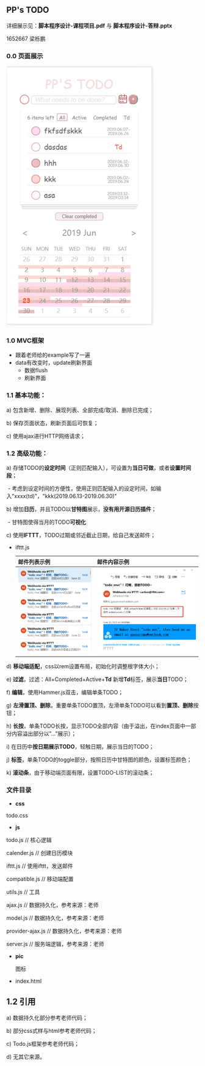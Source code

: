 ##  PP's TODO

详细展示见：**脚本程序设计-课程项目.pdf** 与 **脚本程序设计-答辩.pptx**

1652667 梁栎鹏

### 0.0 页面展示

![](<https://raw.githubusercontent.com/GaoChongwen/web_final_project/master/pic/cover.png>)

### 1.0 MVC框架

- 跟着老师给的example写了一遍
- data有改变时，update刷新界面
  - 数据flush
  - 刷新界面

### 1.1 基本功能：

a)     包含新增、删除、展现列表、全部完成/取消、删除已完成；

b)     保存页⾯状态，刷新页⾯后可恢复；

c)      使⽤ajax进⾏HTTP⽹络请求；

### 1.2 高级功能：

a)      存储TODO的**设定时间**（正则匹配输入），可设置为**当日可做**，或者**设置时间段**；

​	- 考虑到设定时间的方便性，使用正则匹配输入的设定时间，如输入"xxxx(td)"，"kkk(2019.06.13-2019.06.30)"

b)      增加**日历**，并且TODO以**甘特图**展示，**没有用开源日历插件**；

​	- 甘特图使得当月的TODO**可视化**

c)      使用**IFTTT**，TODO过期或邻近截止日期，给自己发送邮件；

 - ifttt.js

   | 邮件列表示例                                                 | 邮件内容示例                                                 |
   | ------------------------------------------------------------ | ------------------------------------------------------------ |
   | ![](https://github.com/GaoChongwen/web_final_project/blob/master/pic/ifttt.png?raw=true) | ![](https://github.com/GaoChongwen/web_final_project/blob/master/pic/ifttt0.png?raw=true) |

d)      **移动端适配**，css以rem设置布局，初始化时调整根字体大小；

e)      **过滤**，过滤：All+Completed+Active+**Td** 新增**Td**标签，展示**当日**TODO；

f)       **编辑**，使⽤Hammer.js双击，编辑单条TODO；

g)      **左滑置顶、删除**，重要单条TODO置顶，左滑单条TODO可以看到**置顶、删除**按钮；

h)      **长按**，单条TODO长按，显示TODO全部内容（由于溢出，在index页面中一部分内容溢出部分以”…”展示）；

i)       在日历中**按日期展示TODO**，轻触日期，展示当日的TODO；

j)       **标签**，单条TODO的toggle部分，按照日历中甘特图的颜色，设置标签颜色；

k)      **滚动条**，由于移动端页面有限，设置TODO-LIST的滚动条；

### 文件目录

- **css**

 todo.css

- **js**

todo.js  // 核心逻辑

calender.js  // 创建日历模块

ifttt.js  // 使用ifttt，发送邮件

compatible.js  // 移动端配置

utils.js  // 工具

ajax.js  // 数据持久化，参考来源：老师

model.js  // 数据持久化，参考来源：老师

provider-ajax.js   // 数据持久化，参考来源：老师

server.js   // 服务端逻辑，参考来源：老师

- **pic**

  图标

-  index.html

## 1.2    引用

a)      数据持久化部分参考老师代码；

b)      部分css式样与html参考老师代码；

c)      Todo.js框架参考老师代码；

d)      无其它来源。

